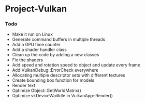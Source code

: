 # Project-Vulkan

### Todo
- Make it run on Linux
- Generate command buffers in multiple threads
- Add a GPU time counter
- Add a shader handler class
- Clean up the code by adding a new classes
- Fix the shaders
- Add speed and rotation speed to object and update every frame
- Add VulkanDebug::ErrorCheck everywhere
- Allocating multiple descriptor sets with different textures
- Create bounding box function for models
- Render text
- Optimize Object::GetWorldMatrix()
- Optimize vkDeviceWaitIdle in VulkanApp::Render()

